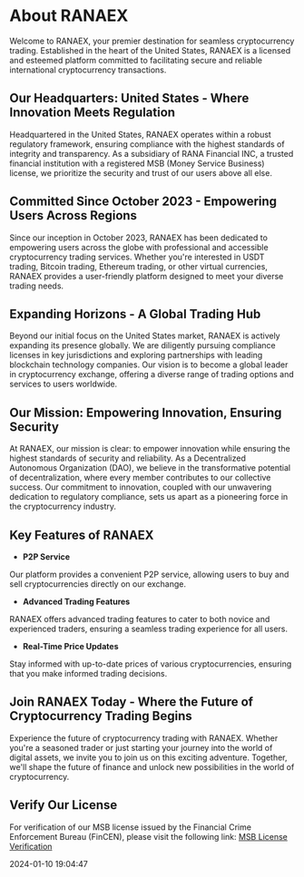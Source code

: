 # About RANAEX

Welcome to RANAEX, your premier destination for seamless cryptocurrency trading. Established in the heart of the United States, RANAEX is a licensed and esteemed platform committed to facilitating secure and reliable international cryptocurrency transactions.

## Our Headquarters: United States - Where Innovation Meets Regulation

Headquartered in the United States, RANAEX operates within a robust regulatory framework, ensuring compliance with the highest standards of integrity and transparency. As a subsidiary of RANA Financial INC, a trusted financial institution with a registered MSB (Money Service Business) license, we prioritize the security and trust of our users above all else.

## Committed Since October 2023 - Empowering Users Across Regions

Since our inception in October 2023, RANAEX has been dedicated to empowering users across the globe with professional and accessible cryptocurrency trading services. Whether you're interested in USDT trading, Bitcoin trading, Ethereum trading, or other virtual currencies, RANAEX provides a user-friendly platform designed to meet your diverse trading needs.

## Expanding Horizons - A Global Trading Hub

Beyond our initial focus on the United States market, RANAEX is actively expanding its presence globally. We are diligently pursuing compliance licenses in key jurisdictions and exploring partnerships with leading blockchain technology companies. Our vision is to become a global leader in cryptocurrency exchange, offering a diverse range of trading options and services to users worldwide.

## Our Mission: Empowering Innovation, Ensuring Security

At RANAEX, our mission is clear: to empower innovation while ensuring the highest standards of security and reliability. As a Decentralized Autonomous Organization (DAO), we believe in the transformative potential of decentralization, where every member contributes to our collective success. Our commitment to innovation, coupled with our unwavering dedication to regulatory compliance, sets us apart as a pioneering force in the cryptocurrency industry.

## Key Features of RANAEX

- **P2P Service**

Our platform provides a convenient P2P service, allowing users to buy and sell cryptocurrencies directly on our exchange.

- **Advanced Trading Features**

RANAEX offers advanced trading features to cater to both novice and experienced traders, ensuring a seamless trading experience for all users.

- **Real-Time Price Updates**

Stay informed with up-to-date prices of various cryptocurrencies, ensuring that you make informed trading decisions.

## Join RANAEX Today - Where the Future of Cryptocurrency Trading Begins

Experience the future of cryptocurrency trading with RANAEX. Whether you're a seasoned trader or just starting your journey into the world of digital assets, we invite you to join us on this exciting adventure. Together, we'll shape the future of finance and unlock new possibilities in the world of cryptocurrency.

## Verify Our License

For verification of our MSB license issued by the Financial Crime Enforcement Bureau (FinCEN), please visit the following link: [MSB License Verification](https://www.fincen.gov/msb-state-selector)

2024-01-10 19:04:47

